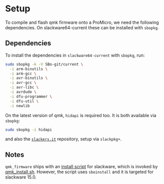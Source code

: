# Setup

To compile and flash qmk firmware onto a ProMicro, we need the following dependencies.
On slackware64-current these can be installed with `sbopkg`.

## Dependencies

To install the dependencies in `slackware64-current` with `sbopkg`, run:

```bash
sudo sbopkg -k -V SBo-git/current \
  -i arm-binutils \
  -i arm-gcc \
  -i avr-binutils \
  -i avr-gcc \
  -i avr-libc \
  -i avrdude \
  -i dfu-programmer \
  -i dfu-util \
  -i newlib
```

On the latest version of qmk, `hidapi` is required too. It is both available via `sbopkg`:

```bash
sudo sbopkg -i hidapi
```

and also the [`slackers.it`](https://slackers.it/) repository, setup via `slackpkg+`.

## Notes

`qmk_firmware` ships with an [install script](https://github.com/qmk/qmk_firmware/blob/master/util/install/slackware.sh) for slackware, which is invoked by [qmk_install.sh](https://github.com/qmk/qmk_firmware/blob/d0db38cbdc9410dd58e6c83d18bca2232b823d24/util/qmk_install.sh#L35).
However, the script uses `sboinstall` and it is targeted for slackware 15.0.
